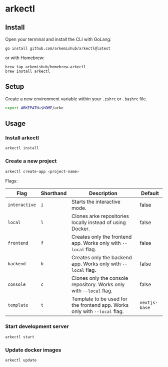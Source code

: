 # arkectl

## Install

Open your terminal and install the CLI with GoLang:

```
go install github.com/arkemishub/arkectl@latest
```

or with Homebrew:

```
brew tap arkemishub/homebrew-arkectl
brew install arkectl
```

## Setup

Create a new environment variable within your `.zshrc` or `.bashrc` file.

```bash
export ARKEPATH=$HOME/arke
```

## Usage

### Install arkectl

```bash
arkectl install
```

### Create a new project

```bash
arkectl create-app <project-name>
```

Flags:

| Flag          | Shorthand | Description                                                               | Default       |
| ------------- | --------- | ------------------------------------------------------------------------- | ------------- |
| `interactive` | `i`       | Starts the interactive mode.                                              | false         |
| `local`       | `l`       | Clones arke repositories locally instead of using Docker.                 | false         |
| `frontend`    | `f`       | Creates only the frontend app. Works only with `--local` flag.            | false         |
| `backend`     | `b`       | Creates only the backend app. Works only with `--local` flag.             | false         |
| `console`     | `c`       | Clones only the console repository. Works only with `--local` flag.       | false         |
| `template`    | `t`       | Template to be used for the frontend app. Works only with `--local` flag. | `nextjs-base` |

### Start development server

```bash
arkectl start
```

### Update docker images

```bash
arkectl update
```
